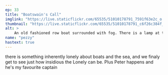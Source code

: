 ```yaml
---
ep: 33
title: "Boatswain's Call"
imglink: "https://live.staticflickr.com/65535/51010178791_7591f63e2c_o.jpg"
thumbnail: "https://live.staticflickr.com/65535/51010178791_c6f26c384f_q.jpg"
alt: >
    An old fashioned row boat surrounded with fog. There is a lamp at the helm, the name Tundra is on the name plate. The words "no-one said a word, but I could have sworn a few of my shipmates were crying" is written in the shape of waves below the boat  
name: "pezzy"
hastext: true
---
```

there is something inherently lonely about boats and the sea, and we finaly get to see just how insidious the Lonely can be. Plus Peter happens and he's my favourite captain 